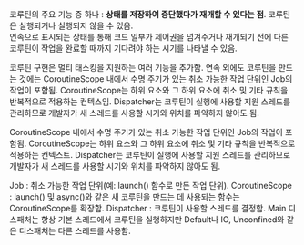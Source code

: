 코루틴의 주요 기능 중 하나 : **상태를 저장하여 중단했다가 재개할 수 있다는 점**. 코루틴은 실행되거나 실행되지 않을 수 있음.  
연속으로 표시되는 상태를 통해 코드 일부가 제어권을 넘겨주거나 재개되기 전에 다른 코루틴이 작업을 완료할 때까지 기다려야 하는 시기를 나타낼 수 있음.  

코루틴 구현은 멀티 태스킹을 지원하는 여러 기능을 추가함.
연속 외에도 코루틴을 만드는 것에는 CoroutineScope 내에서 수명 주기가 있는 취소 가능한 작업 단위인 Job의 작업이 포함됨.
CoroutineScope는 하위 요소와 그 하위 요소에 취소 및 기타 규칙을 반복적으로 적용하는 컨텍스임.
Dispatcher는 코루틴이 실행에 사용할 지원 스레드를 관리하므로 개발자가 새 스레드를 사용할 시기와 위치를 파악하지 않아도 됨.

CoroutineScope 내에서 수명 주기가 있는 취소 가능한 작업 단위인 Job의 작업이 포함됨.
CoroutineScope는 하위 요소와 그 하위 요소에 취소 및 기타 규칙을 반복적으로 적용하는 컨텍스트.
Dispatcher는 코루틴이 실행에 사용할 지원 스레드를 관리하므로 개발자가 새 스레드를 사용할 시기와 위치를 파악하지 않아도 됨.

Job : 취소 가능한 작업 단위(예: launch() 함수로 만든 작업 단위).
CoroutineScope : launch() 및 async()와 같은 새 코루틴을 만드는 데 사용되는 함수는 CoroutineScope를 확장함.
Dispatcher : 코루틴이 사용할 스레드를 결정함. Main 디스패처는 항상 기본 스레드에서 코루틴을 실행하지만 Default나 IO, Unconfined와 같은 디스패처는 다른 스레드를 사용함.

